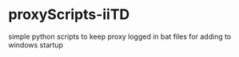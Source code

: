 # proxyScripts-iiTD
simple python scripts to keep proxy logged in 
bat files for adding to windows startup

